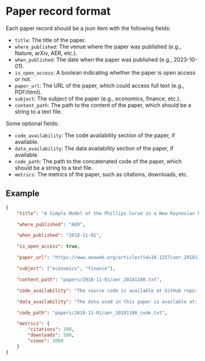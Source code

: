# Paper record format

Each paper record should be a json item with the following fields:
- `title`: The title of the paper.
- `where_published`: The venue where the paper was published (e.g., Nature, arXiv, AER, etc.).
- `when_published`: The date when the paper was published (e.g., 2023-10-01).
- `is_open_access`: A boolean indicating whether the paper is open access or not.
- `paper_url`: The URL of the paper, which could access full text (e.g., PDF/html).
- `subject`: The subject of the paper (e.g., economics, finance, etc.).
- `content_path`: The path to the content of the paper, which should be a string to a text file.

Some optional fields:
- `code_availability`: The code availability section of the paper, if available.
- `data_availability`: The data availability section of the paper, if available.
- `code_path`: The path to the concatenated code of the paper, which should be a string to a text file.
- `metrics`: The metrics of the paper, such as citations, downloads, etc.

## Example

```json
{
    "title": "A Simple Model of the Phillips Curve in a New Keynesian Framework",

    "where_published": "AER",

    "when_published": "2018-11-01",

    "is_open_access": true,

    "paper_url": "https://www.aeaweb.org/articles?id=10.1257/aer.20181100",

    "subject": ["economics", "finance"],

    "content_path": "papers/2018-11-01/aer_20181100.txt",

    "code_availability": "The source code is available at GitHub repo: https://github.com/xxx",

    "data_availability": "The data used in this paper is available at: https://zenodo.org/xxx",

    "code_path": "papers/2018-11-01/aer_20181100_code.txt",

    "metrics": {
        "citations": 100,
        "downloads": 500,
        "views": 1000
    }
}
```